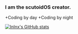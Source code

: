 ### I am the scutoidOS creator. 

+Coding by day
+Coding by night

[![Inlnx's GitHub stats](https://github-readme-stats.vercel.app/api?username=inlnx)](https://github.com/anuraghazra/github-readme-stats)
